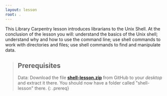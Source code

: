```yaml
---
layout: lesson
root: .
---
```

This Library Carpentry lesson introduces librarians to the Unix Shell.
At the conclusion of the lesson you will: understand the basics of the Unix shell;
understand why and how to use the command line;
use shell commands to work with directories and files;
use shell commands to find and manipulate data.

> ## Prerequisites
>
> Data: Download the file **[shell-lesson.zip](https://github.com/uio-carpentry/2017-02-02-librarycarpentry/raw/gh-pages/data/shell-lesson.zip)** from GitHub to your *desktop* and extract it there.
> You should now have a folder called "shell-lesson" there.
{: .prereq}
